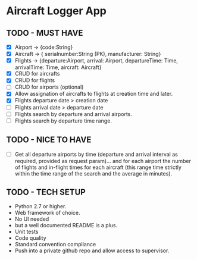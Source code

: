 # Aircraft Logger App

## TODO - MUST HAVE

- [x] Airport -> {code:String}
- [x] Aircraft -> { serialnumber:String (PK), manufacturer: String}
- [x] Flights -> {departure:Airport, arrival: Airport, departureTime: Time, arrivalTime: Time, aircraft: Aircraft}
- [x] CRUD for aircrafts
- [x] CRUD for flights
- [ ] CRUD for airports (optional)
- [x] Allow assignation of aircrafts to flights at creation time and later.
- [x] Flights departure date > creation date
- [ ] Flights arrival date > departure date
- [ ] Flights search by departure and arrival airports.
- [ ] Flights search by departure time range.

## TODO - NICE TO HAVE

- [ ] Get all departure airports by time (departure and arrival interval as required, provided as request param)... and for each airport the number of flights and in-flight times for each aircraft (this range time strictly within the time range of the search and the average in minutes).

## TODO - TECH SETUP

- Python 2.7 or higher.
- Web framework of choice.
- No UI needed
- but a well documented README is a plus.
- Unit tests
- Code quality
- Standard convention compliance
- Push into a private github repo and allow access to supervisor.

